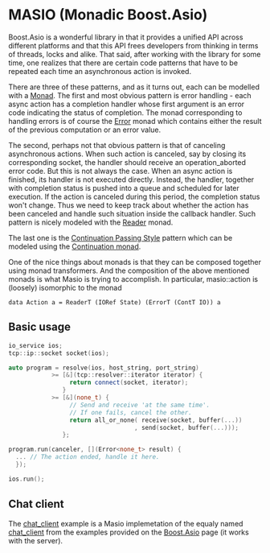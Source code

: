 # MASIO (Monadic Boost.Asio)

Boost.Asio is a wonderful library in that it provides a unified API across different platforms and that this API frees developers from thinking in terms of threads, locks and alike. That said, after working with the library for some time, one realizes that there are certain code patterns that have to be repeated each time an asynchronous action is invoked.

There are three of these patterns, and as it turns out, each can be modelled with a [Monad](http://en.wikipedia.org/wiki/Monad_%28functional_programming%29). The first and most obvious pattern is error handling - each async action has a completion handler whose first argument is an error code indicating the status of completion. The monad corresponding to handling errors is of course the [Error](http://monads.haskell.cz/html/errormonad.html) monad which contains either the result of the previous computation or an error value.

The second, perhaps not that obvious pattern is that of canceling asynchronous actions. When such action is canceled, say by closing its corresponding socket, the handler should receive an operation_aborted error code. But this is not always the case. When an async action is finished, its handler is not executed directly. Instead, the handler, together with completion status is pushed into a queue and scheduled for later execution. If the action is canceled during this period, the completion status won't change. Thus we need to keep track about whether the action has been canceled and handle such situation inside the callback handler. Such pattern is nicely modeled with the [Reader](http://monads.haskell.cz/html/readermonad.html) monad. 

The last one is the [Continuation Passing Style](http://en.wikipedia.org/wiki/Continuation-passing_style) pattern which can be modeled using the [Continuation monad](http://www.haskellforall.com/2012/12/the-continuation-monad.html).

One of the nice things about monads is that they can be composed together using monad transformers. And the composition of the above mentioned monads is what Masio is trying to accomplish. In particular, masio::action is (loosely) isomorphic to the monad

    data Action a = ReaderT (IORef State) (ErrorT (ContT IO)) a

## Basic usage
```cpp
io_service ios;
tcp::ip::socket socket(ios);

auto program = resolve(ios, host_string, port_string)
            >= [&](tcp::resolver::iterator iterator) {
                 return connect(socket, iterator);
               }
            >= [&](none_t) {
                 // Send and receive 'at the same time'.
                 // If one fails, cancel the other.
                 return all_or_none( receive(socket, buffer(...))
                                   , send(socket, buffer(...)));
               };

program.run(canceler, [](Error<none_t> result) {
  ... // The action ended, handle it here.
  });

ios.run();    
```

## Chat client
The [chat_client](https://github.com/inetic/masio/blob/master/examples/chat_client.cpp) example is a Masio implemetation of the equaly named [chat_client](http://www.boost.org/doc/libs/1_55_0/doc/html/boost_asio/example/cpp11/chat/chat_client.cpp) from the examples provided on the [Boost.Asio](http://www.boost.org/doc/libs/1_55_0/doc/html/boost_asio/examples/cpp11_examples.html) page (it works with the server). 

